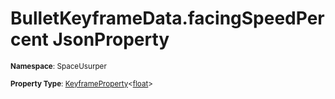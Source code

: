 # BulletKeyframeData.facingSpeedPercent JsonProperty

<small>**Namespace**: SpaceUsurper</small>

<small>**Property Type**: [KeyframeProperty](../KeyframeProperty-1.md)&lt;[float](https://docs.microsoft.com/en-us/dotnet/api/system.single?view=netframework-4.5)&gt;</small>

